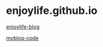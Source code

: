 # enjoylife.github.io


[enjoylife-blog](https://yakoye.github.io/enjoylife.github.io/)













[myblog-code](https://github.com/yakoye/enjoylife.github.io)
